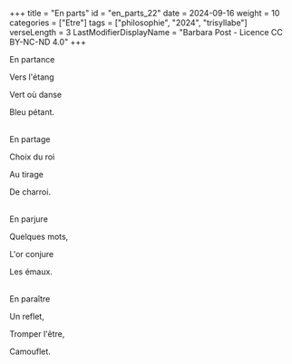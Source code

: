 +++
title = "En parts"
id = "en_parts_22"
date = 2024-09-16
weight = 10
categories = ["Etre"]
tags = ["philosophie", "2024", "trisyllabe"]
verseLength = 3
LastModifierDisplayName = "Barbara Post - Licence CC BY-NC-ND 4.0"
+++

En partance

Vers l'étang

Vert où danse

Bleu pétant.

 \
En partage

Choix du roi

Au tirage

De charroi.

 \
En parjure

Quelques mots,

L'or conjure

Les émaux.

 \
En paraître

Un reflet,

Tromper l'être,

Camouflet.
